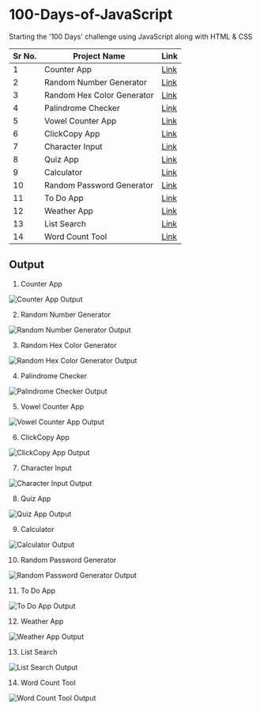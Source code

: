 # 100-Days-of-JavaScript
Starting the '100 Days' challenge using JavaScript along with HTML &amp; CSS

|Sr No. | Project Name | Link |
|-------|---------|------|
| 1 | Counter App |[Link](https://github.com/AdyaTech/100-Days-of-JavaScript/tree/main/Day%201)|
| 2 | Random Number Generator |[Link](https://github.com/AdyaTech/100-Days-of-JavaScript/tree/main/Day%202)|
| 3 | Random Hex Color Generator |[Link](https://github.com/AdyaTech/100-Days-of-JavaScript/tree/main/Day%203)|
| 4 | Palindrome Checker |[Link](https://github.com/AdyaTech/100-Days-of-JavaScript/tree/main/Day%204)|
| 5 | Vowel Counter App |[Link](https://github.com/AdyaTech/100-Days-of-JavaScript/tree/main/Day%205)|
| 6 | ClickCopy App |[Link](https://github.com/AdyaTech/100-Days-of-JavaScript/tree/main/Day%206)|
| 7 | Character Input |[Link](https://github.com/AdyaTech/100-Days-of-JavaScript/tree/main/Day%207)|
| 8 | Quiz App |[Link](https://github.com/AdyaTech/100-Days-of-JavaScript/tree/main/Day%208)|
| 9 | Calculator |[Link](https://github.com/AdyaTech/100-Days-of-JavaScript/tree/main/Day%209)|
| 10 | Random Password Generator |[Link](https://github.com/AdyaTech/100-Days-of-JavaScript/tree/main/Day%2010)|
| 11 | To Do App |[Link](https://github.com/AdyaTech/100-Days-of-JavaScript/tree/main/Day%2011)|
| 12 | Weather App |[Link](https://github.com/AdyaTech/100-Days-of-JavaScript/tree/main/Day%2012)|
| 13 | List Search |[Link](https://github.com/AdyaTech/100-Days-of-JavaScript/tree/main/Day%2013)|
| 14 | Word Count Tool |[Link](https://github.com/AdyaTech/100-Days-of-JavaScript/tree/main/Day%2014)|

## Output
1. Counter App

![Counter App Output](https://github.com/AdyaTech/100-Days-of-JavaScript/blob/main/Day%201/Video.gif)

2. Random Number Generator

![Random Number Generator Output](https://github.com/AdyaTech/100-Days-of-JavaScript/blob/main/Day%202/Video.gif)

3. Random Hex Color Generator

![Random Hex Color Generator Output](https://github.com/AdyaTech/100-Days-of-JavaScript/blob/main/Day%203/Video.gif)

4. Palindrome Checker 

![ Palindrome Checker  Output](https://github.com/AdyaTech/100-Days-of-JavaScript/blob/main/Day%204/Video.gif)

5. Vowel Counter App

![ Vowel Counter App  Output](https://github.com/AdyaTech/100-Days-of-JavaScript/blob/main/Day%205/Video.gif)

6. ClickCopy App

![ ClickCopy App Output](https://github.com/AdyaTech/100-Days-of-JavaScript/blob/main/Day%206/Video.gif)

7. Character Input

![ Character Input Output](https://github.com/AdyaTech/100-Days-of-JavaScript/blob/main/Day%207/Video.gif)

8. Quiz App

![ Quiz App Output](https://github.com/AdyaTech/100-Days-of-JavaScript/blob/main/Day%208/Video.gif)

9. Calculator

![ Calculator Output](https://github.com/AdyaTech/100-Days-of-JavaScript/blob/main/Day%209/Video.gif)

10. Random Password Generator

![ Random Password Generator Output](https://github.com/AdyaTech/100-Days-of-JavaScript/blob/main/Day%2010/Video.gif)

11. To Do App

![ To Do App Output](https://github.com/AdyaTech/100-Days-of-JavaScript/blob/main/Day%2011/Video.gif)

12. Weather App

![ Weather App Output](https://github.com/AdyaTech/100-Days-of-JavaScript/blob/main/Day%2012/Video.gif)

13. List Search

![ List Search Output](https://github.com/AdyaTech/100-Days-of-JavaScript/blob/main/Day%2013/Video.gif)

14. Word Count Tool

![ Word Count Tool Output](https://github.com/AdyaTech/100-Days-of-JavaScript/blob/main/Day%2014/Video.gif)
